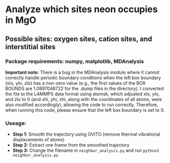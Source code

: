 # Analyze which sites neon occupies in MgO

## Possible sites: oxygen sites, cation sites, and interstitial sites
### Package requirements: numpy, matplotlib, MDAnalysis

**Important note:** There is a bug in the MDAnalysis module where it cannot correctly handle periodic boundary conditions when the left box boundary (xlo, ylo, zlo) has a non-zero value (e.g., the first values of the BOX BOUNDS are 1.0897046722 for the .dump files in the directory). I converted the file to the LAMMPS data format using atomsk, which adjusted xlo, ylo, and zlo to 0 (and xhi, yhi, zhi, along with the coordinates of all atoms, were also modified accordingly), allowing the code to run correctly. Therefore, when running this code, please ensure that the left box boundary is set to 0.

### Useage:
* **Step 1:** Smooth the trajectory using OVITO (remove thermal vibrational displacements of atoms)
* **Step 2:** Extract one frame from the smoothed trajectory
* **Step 3:** Change the filename in `neighbor_analysis.py` and run `python3 neighbor_analysis.py`
